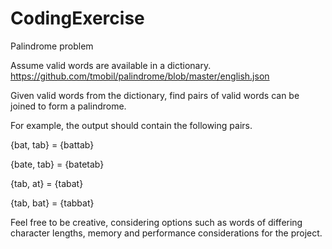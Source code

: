 # CodingExercise
Palindrome problem


Assume valid words are available in a dictionary.
https://github.com/tmobil/palindrome/blob/master/english.json

Given valid words from the dictionary, find pairs of valid words can be joined to form a palindrome.

For example, the output should contain the following pairs.

{bat, tab} = {battab}

{bate, tab} = {batetab}

{tab, at} = {tabat}

{tab, bat} = {tabbat}

Feel free to be creative, considering options such as words of differing character lengths, memory and performance considerations for the project.      

